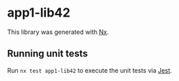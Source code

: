 # app1-lib42

This library was generated with [Nx](https://nx.dev).

## Running unit tests

Run `nx test app1-lib42` to execute the unit tests via [Jest](https://jestjs.io).
